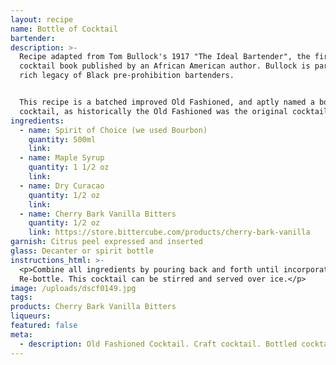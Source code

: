 ```yaml
---
layout: recipe
name: Bottle of Cocktail
bartender:
description: >-
  Recipe adapted from Tom Bullock's 1917 "The Ideal Bartender", the first
  cocktail book published by an African American author. Bullock is part of a
  rich legacy of Black pre-prohibition bartenders.


  This recipe is a batched improved Old Fashioned, and aptly named a bottle of
  cocktail, as historically the Old Fashioned was the original cocktail.
ingredients:
  - name: Spirit of Choice (we used Bourbon)
    quantity: 500ml
    link:
  - name: Maple Syrup
    quantity: 1 1/2 oz
    link:
  - name: Dry Curacao
    quantity: 1/2 oz
    link:
  - name: Cherry Bark Vanilla Bitters
    quantity: 1/2 oz
    link: https://store.bittercube.com/products/cherry-bark-vanilla
garnish: Citrus peel expressed and inserted
glass: Decanter or spirit bottle
instructions_html: >-
  <p>Combine all ingredients by pouring back and forth until incorporated.
  Re-bottle. This cocktail can be stirred and served over ice.</p>
image: /uploads/dscf0149.jpg
tags:
products: Cherry Bark Vanilla Bitters
liqueurs:
featured: false
meta:
  - description: Old Fashioned Cocktail. Craft cocktail. Bottled cocktail recipe.
---
```


